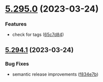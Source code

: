 # [5.295.0](https://github.com/reservoirprotocol/indexer/compare/v5.294.1...v5.295.0) (2023-03-24)


### Features

* check for tags ([65c7d84](https://github.com/reservoirprotocol/indexer/commit/65c7d8405d00a2b312ef916b7704100f37a0213c))

## [5.294.1](https://github.com/reservoirprotocol/indexer/compare/v5.294.0...v5.294.1) (2023-03-24)


### Bug Fixes

* semantic release improvements ([f834e7b](https://github.com/reservoirprotocol/indexer/commit/f834e7bbff505ac147c8ec3d38e311eb6a65ba29))
